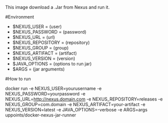 This image download a .Jar from Nexus and run it.

#Environment

- $NEXUS_USER = (user)
- $NEXUS_PASSWORD = (password)
- $NEXUS_URL = (url)
- $NEXUS_REPOSITORY = (repository)
- $NEXUS_GROUP = (group)
- $NEXUS_ARTIFACT = (artifact)
- $NEXUS_VERSION = (version)
- $JAVA_OPTIONS = (options to run jar)
- $ARGS = (jar arguments)

#How to run

docker run -e NEXUS_USER=yourusername -e NEXUS_PASSWORD=yourpassword -e NEXUS_URL=http://nexus.domain.com -e NEXUS_REPOSITORY=releases -e NEXUS_GROUP=com.domain -e NEXUS_ARTIFACT=your-artifact -e NEXUS_VERSION=latest -e JAVA_OPTIONS=-verbose -e ARGS=args uppoints/docker-nexus-jar-runner